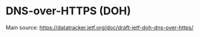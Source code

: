 # DNS-over-HTTPS (DOH)
Main source: https://datatracker.ietf.org/doc/draft-ietf-doh-dns-over-https/

